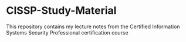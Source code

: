 # CISSP-Study-Material
This repository contains my lecture notes from the Certified Information Systems Security Professional certification course
